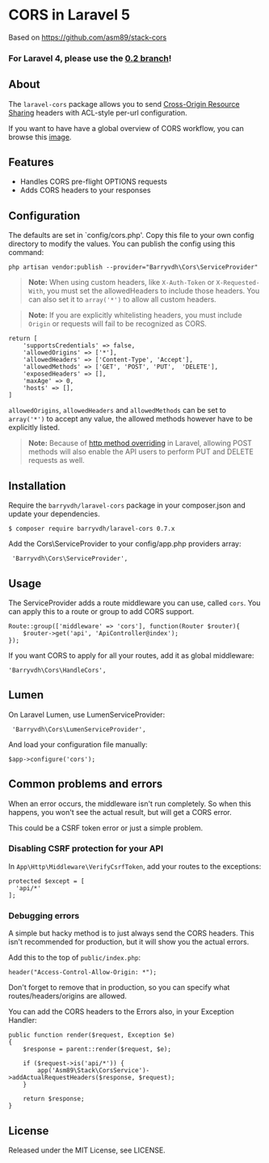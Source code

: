 # CORS in Laravel 5
Based on https://github.com/asm89/stack-cors

### For Laravel 4, please use the [0.2 branch](https://github.com/barryvdh/laravel-cors/tree/0.2)!

## About

The `laravel-cors` package allows you to send [Cross-Origin Resource Sharing](http://enable-cors.org/)
headers with ACL-style per-url configuration.

If you want to have have a global overview of CORS workflow, you can  browse
this [image](http://www.html5rocks.com/static/images/cors_server_flowchart.png).

## Features

* Handles CORS pre-flight OPTIONS requests
* Adds CORS headers to your responses

## Configuration

The defaults are set in `config/cors.php'. Copy this file to your own config directory to modify the values. You can publish the config using this command:

    php artisan vendor:publish --provider="Barryvdh\Cors\ServiceProvider"

> **Note:** When using custom headers, like `X-Auth-Token` or `X-Requested-With`, you must set the allowedHeaders to include those headers. You can also set it to `array('*')` to allow all custom headers.

> **Note:** If you are explicitly whitelisting headers, you must include `Origin` or requests will fail to be recognized as CORS.

    return [
        'supportsCredentials' => false,
        'allowedOrigins' => ['*'],
        'allowedHeaders' => ['Content-Type', 'Accept'],
        'allowedMethods' => ['GET', 'POST', 'PUT',  'DELETE'],
        'exposedHeaders' => [],
        'maxAge' => 0,
        'hosts' => [],
    ]

`allowedOrigins`, `allowedHeaders` and `allowedMethods` can be set to `array('*')` to accept any value, the
allowed methods however have to be explicitly listed.

> **Note:** Because of [http method overriding](http://symfony.com/doc/current/reference/configuration/framework.html#http-method-override) in Laravel, allowing POST methods will also enable the API users to perform PUT and DELETE requests as well.

## Installation

Require the `barryvdh/laravel-cors` package in your composer.json and update your dependencies.

    $ composer require barryvdh/laravel-cors 0.7.x

Add the Cors\ServiceProvider to your config/app.php providers array:

     'Barryvdh\Cors\ServiceProvider',
     
## Usage

The ServiceProvider adds a route middleware you can use, called `cors`. You can apply this to a route or group to add CORS support.

    Route::group(['middleware' => 'cors'], function(Router $router){
        $router->get('api', 'ApiController@index');
    });

If you want CORS to apply for all your routes, add it as global middleware:

    'Barryvdh\Cors\HandleCors',

## Lumen

On Laravel Lumen, use LumenServiceProvider:

     'Barryvdh\Cors\LumenServiceProvider',

And load your configuration file manually:

    $app->configure('cors');

## Common problems and errors

When an error occurs, the middleware isn't run completely. So when this happens, you won't see the actual result, but will get a CORS error.

This could be a CSRF token error or just a simple problem.

### Disabling CSRF protection for your API

In `App\Http\Middleware\VerifyCsrfToken`, add your routes to the exceptions:

    protected $except = [
      'api/*'
    ];
    
### Debugging errors

A simple but hacky method is to just always send the CORS headers. This isn't recommended for production, but it will show you the actual errors.

Add this to the top of `public/index.php`:

    header("Access-Control-Allow-Origin: *");
    
Don't forget to remove that in production, so you can specify what routes/headers/origins are allowed.
    
You can add the CORS headers to the Errors also, in your Exception Handler:

    public function render($request, Exception $e)
    {
        $response = parent::render($request, $e);

        if ($request->is('api/*')) {
            app('Asm89\Stack\CorsService')->addActualRequestHeaders($response, $request);
        }

        return $response;
    }
    
## License

Released under the MIT License, see LICENSE.
